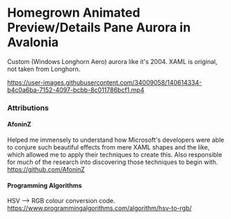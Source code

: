 # Homegrown Animated Preview/Details Pane Aurora in Avalonia
Custom (Windows Longhorn Aero) aurora like it's 2004. XAML is original, not taken from Longhorn.

https://user-images.githubusercontent.com/34009058/140614334-b4c0a6ba-7152-4097-bcbb-8c011786bcf1.mp4


### Attributions
#### AfoninZ
Helped me immensely to understand how Microsoft's developers were able to conjure such beautiful effects from mere XAML shapes and the like, which allowed me to apply their techniques to create this. Also responsible for much of the research into discovering those techniques to begin with.<br>
https://github.com/AfoninZ

#### Programming Algorithms
HSV --> RGB colour conversion code.<br>
https://www.programmingalgorithms.com/algorithm/hsv-to-rgb/
